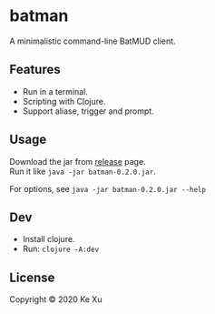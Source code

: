 # batman

A minimalistic command-line BatMUD client.

## Features
- Run in a terminal.
- Scripting with Clojure.
- Support aliase, trigger and prompt.

## Usage

Download the jar from [release](https://github.com/markx/batman/releases) page.  
Run it like `java -jar batman-0.2.0.jar`.

For options, see `java -jar batman-0.2.0.jar --help`

## Dev
- Install clojure.  
- Run:
```clojure -A:dev```


## License

Copyright © 2020 Ke Xu
